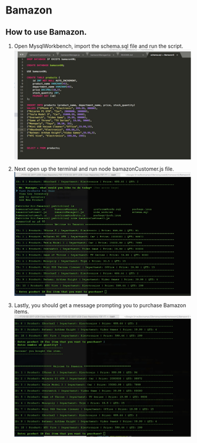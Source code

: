 # Bamazon

## How to use Bamazon.

1. Open MysqlWorkbench, import the schema.sql file and run the script. 
![alt text](https://github.com/patluu66/Bamazon/blob/master/Screenshoot/screen1A.jpg?raw=true)

2. Next open up the terminal and run node bamazonCustomer.js file.
![alt text](https://github.com/patluu66/Bamazon/blob/master/Screenshoot/screen1.jpg?raw=true)

3. Lastly, you should get a message prompting you to purchase Bamazon items.
![alt text](https://github.com/patluu66/Bamazon/blob/master/Screenshoot/screen2.jpg?raw=true)

